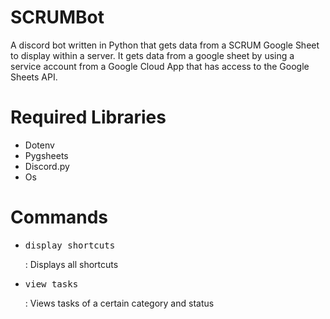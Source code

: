 # SCRUMBot
A discord bot written in Python that gets data from a SCRUM Google Sheet to display within a server. It gets data from a google sheet by using a service account from a Google Cloud App that has access to the Google Sheets API. 

# Required Libraries
- Dotenv
- Pygsheets
- Discord.py
- Os

# Commands
- <pre>display_shortcuts</pre>: Displays all shortcuts
- <pre>view_tasks</pre>: Views tasks of a certain category and status
